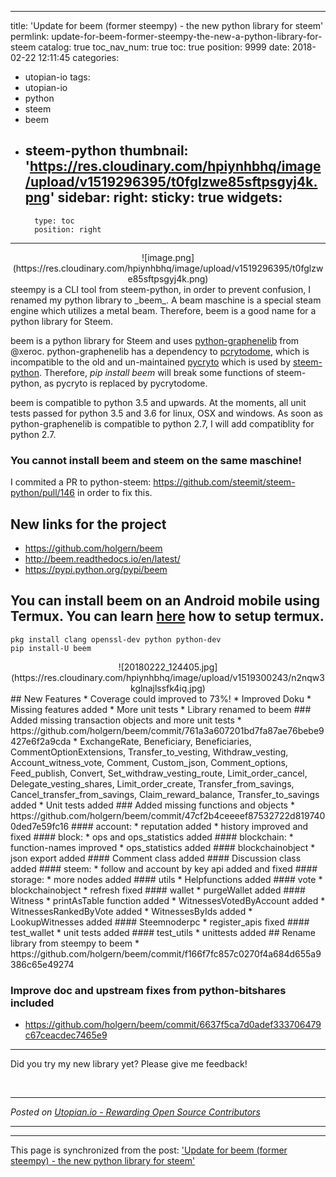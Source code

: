 
---
title: 'Update for beem (former steempy) - the new python library for steem'
permlink: update-for-beem-former-steempy-the-new-a-python-library-for-steem
catalog: true
toc_nav_num: true
toc: true
position: 9999
date: 2018-02-22 12:11:45
categories:
- utopian-io
tags:
- utopian-io
- python
- steem
- beem
- steem-python
thumbnail: 'https://res.cloudinary.com/hpiynhbhq/image/upload/v1519296395/t0fglzwe85sftpsgyj4k.png'
sidebar:
    right:
        sticky: true
widgets:
    -
        type: toc
        position: right
---


<center>![image.png](https://res.cloudinary.com/hpiynhbhq/image/upload/v1519296395/t0fglzwe85sftpsgyj4k.png)
</center>
steempy is a CLI tool from steem-python, in order to prevent confusion, I renamed my python library to _beem_. A beam maschine is a special steam engine which utilizes a metal beam. Therefore, beem is a good name for a python library for Steem.

beem is a python library for Steem and uses [python-graphenelib](https://github.com/xeroc/python-graphenelib) from @xeroc. python-graphenelib has a dependency to [pcrytodome](https://github.com/Legrandin/pycryptodome), which is incompatible to the old and un-maintained [pycryto](https://github.com/dlitz/pycrypto) which is used by [steem-python](https://github.com/steemit/steem-python). Therefore,
_pip install beem_ will break some functions of steem-python, as pycryto is replaced by pycrytodome.

beem is compatible to python 3.5 and upwards. At the moments, all unit tests passed for python 3.5 and 3.6 for linux, OSX and windows. As soon as python-graphenelib is compatible to python 2.7, I will add compatiblity for python 2.7.

### You cannot install beem and steem on the same maschine!
I commited a PR to python-steem: https://github.com/steemit/steem-python/pull/146 in order to fix this.

## New links for the project
* https://github.com/holgern/beem
* http://beem.readthedocs.io/en/latest/
* https://pypi.python.org/pypi/beem

## You can install beem on an Android mobile using Termux. You can learn [here](https://utopian.io/utopian-io/@faisalamin/how-to-setup-and-run-python-and-c-in-android-termux) how to setup termux.
```
pkg install clang openssl-dev python python-dev
pip install-U beem
```
<center>
![20180222_124405.jpg](https://res.cloudinary.com/hpiynhbhq/image/upload/v1519300243/n2nqw3kglnajlssfk4iq.jpg)</center>
## New Features
* Coverage could improved to 73%!
* Improved Doku
* Missing features added
* More unit tests
* Library renamed to beem
### Added missing transaction objects and more unit tests
* https://github.com/holgern/beem/commit/761a3a607201bd7fa87ae76bebe9427e6f2a9cda
* ExchangeRate, Beneficiary, Beneficiaries, CommentOptionExtensions, Transfer_to_vesting, Withdraw_vesting, Account_witness_vote, Comment, Custom_json, Comment_options, Feed_publish, Convert, Set_withdraw_vesting_route, Limit_order_cancel, Delegate_vesting_shares, Limit_order_create, Transfer_from_savings, Cancel_transfer_from_savings, Claim_reward_balance, Transfer_to_savings added
* Unit tests added
### Added missing functions and objects
* https://github.com/holgern/beem/commit/47cf2b4ceeeef87532722d8197400ded7e59fc16
#### account:
 * reputation added
* history improved and fixed
#### block:
* ops and ops_statistics added
#### blockchain:
* function-names improved
* ops_statistics added
#### blockchainobject
* json export added
#### Comment class added
#### Discussion class added
#### steem:
* follow and account by key api added and fixed
#### storage:
* more nodes added
#### utils
* Helpfunctions added
####  vote
* blockchainobject
* refresh fixed
#### wallet
* purgeWallet added
#### Witness
* printAsTable function added
* WitnessesVotedByAccount added
* WitnessesRankedByVote added
* WitnessesByIds added
* LookupWitnesses added
#### Steemnoderpc
* register_apis fixed
#### test_wallet
* unit tests added
#### test_utils
* unittests added
## Rename library from steempy to beem
* https://github.com/holgern/beem/commit/f166f7fc857c0270f4a684d655a9386c65e49274

### Improve doc and upstream fixes from python-bitshares included
* https://github.com/holgern/beem/commit/6637f5ca7d0adef333706479c67ceacdec7465e9

___
Did you try my new library yet? Please give me feedback!


<br /><hr/><em>Posted on <a href="https://utopian.io/utopian-io/@holger80/update-for-beem-former-steempy-the-new-a-python-library-for-steem">Utopian.io -  Rewarding Open Source Contributors</a></em><hr/>

- - -

This page is synchronized from the post: ['Update for beem (former steempy) - the new python library for steem'](https://steemit.com/@holger80/update-for-beem-former-steempy-the-new-a-python-library-for-steem)
